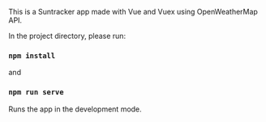 This is a Suntracker app made with Vue and Vuex using OpenWeatherMap API.

In the project directory, please run:

### `npm install`
and
### `npm run serve`

Runs the app in the development mode.
